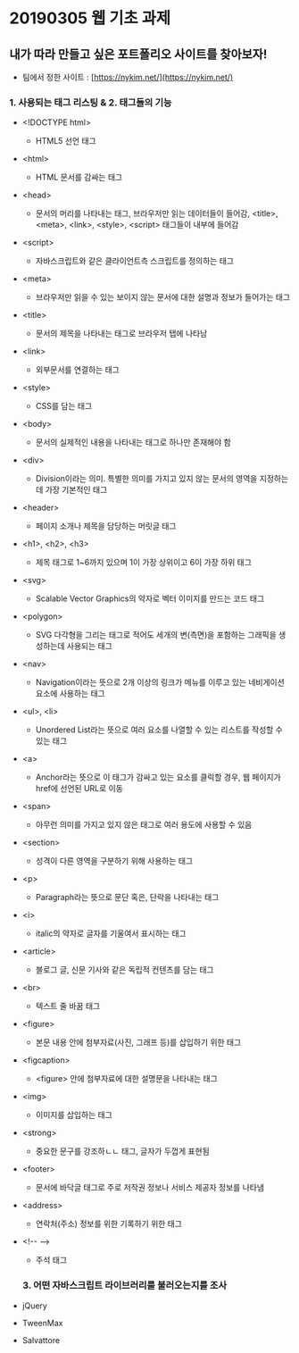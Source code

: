 # 20190305 웹 기초 과제

## 내가 따라 만들고 싶은 포트폴리오 사이트를 찾아보자!

* 팀에서 정한 사이트 : [https://nykim.net/](https://nykim.net/)

### 1. 사용되는 태그 리스팅 & 2. 태그들의 기능
* \<!DOCTYPE html\>
  * HTML5 선언 태그
* \<html\>
  * HTML 문서를 감싸는 태그
* \<head\>
  * 문서의 머리를 나타내는 태그, 브라우저만 읽는 데이터들이 들어감,  \<title\>, \<meta\>, \<link\>, \<style\>, \<script\> 태그들이 내부에 들어감
* \<script\>
  * 자바스크립트와 같은 클라이언트측 스크립트를 정의하는 태그
* \<meta\>
  * 브라우저만 읽을 수 있는 보이지 않는 문서에 대한 설명과 정보가 들어가는 태그
* \<title\>
  * 문서의 제목을 나타내는 태그로 브라우저 탭에 나타남
* \<link\>
  * 외부문서를 연결하는 태그
* \<style\>
  * CSS를 담는 태그
* \<body\>
  * 문서의 실제적인 내용을 나타내는 태그로 하나만 존재해야 함
* \<div\>
  * Division이라는 의미. 특별한 의미를 가지고 있지 않는 문서의 영역을 지정하는데 가장 기본적인 태그
* \<header\>
  * 페이지 소개나 제목을 담당하는 머릿글 태그
* \<h1\>, \<h2\>, \<h3\>
  * 제목 태그로 1~6까지 있으며 1이 가장 상위이고 6이 가장 하위 태그
* \<svg\>
  * Scalable Vector Graphics의 약자로 벡터 이미지를 만드는 코드 태그
* \<polygon\>
  * SVG 다각형을 그리는 태그로 적어도 세개의 변(측면)을 포함하는 그래픽을 생성하는데 사용되는 태그
* \<nav\>
  * Navigation이라는 뜻으로 2개 이상의 링크가 메뉴를 이루고 있는 네비게이션 요소에 사용하는 태그
* \<ul\>, \<li\>
  * Unordered List라는 뜻으로 여러 요소를 나열할 수 있는 리스트를 작성할 수 있는 태그
* \<a\>
  * Anchor라는 뜻으로 이 태그가 감싸고 있는 요소를 클릭할 경우, 웹 페이지가 href에 선언된 URL로 이동
* \<span\>
  *  아무런 의미를 가지고 있지 않은 태그로 여러 용도에 사용할 수 있음
* \<section\>
  * 성격이 다른 영역을 구분하기 위해 사용하는 태그
* \<p\>
  * Paragraph라는 뜻으로 문단 혹은, 단락을 나타내는 태그
* \<i\>
  * italic의 약자로 글자를 기울여서 표시하는 태그
* \<article\>
  * 블로그 글, 신문 기사와 같은 독립적 컨텐츠를 담는 태그
* \<br\>
  * 텍스트 줄 바꿈 태그
* \<figure\>
  * 본문 내용 안에 첨부자료(사진, 그래프 등)를 삽입하기 위한 태그
* \<figcaption\>
  * \<figure\> 안에 첨부자료에 대한 설명문을 나타내는 태그
* \<img\>
  * 이미지를 삽입하는 태그
* \<strong\>
  * 중요한 문구를 강조하ㄴㄴ 태그, 글자가 두껍게 표현됨
* \<footer\>
  * 문서에 바닥글 태그로 주로 저작권 정보나 서비스 제공자 정보를 나타냄
* \<address\>
  * 연락처(주소) 정보를 위한 기록하기 위한 태그
* \<!-- --\>
  * 주석 태그

  ### 3. 어떤 자바스크립트 라이브러리를 불러오는지를 조사

* jQuery
* TweenMax
* Salvattore